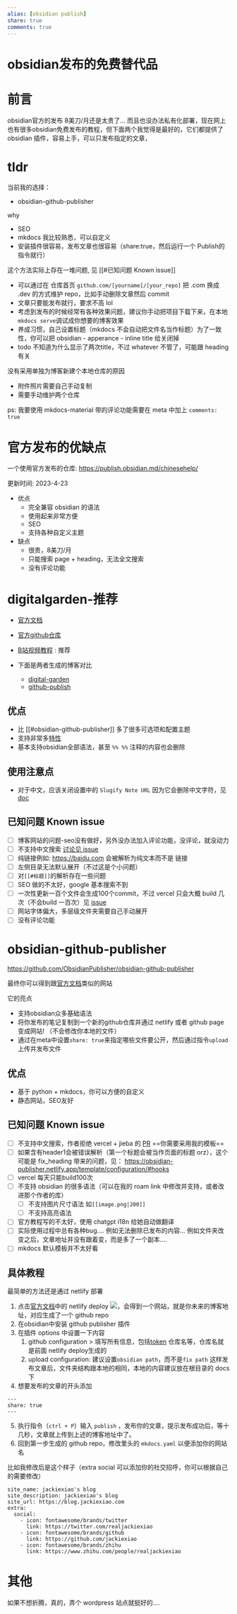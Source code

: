 ```yaml
---
alias: [obsidian publish]
share: true
comments: true
---
```

# obsidian发布的免费替代品

# 前言
obsidian官方的发布 8美刀/月还是太贵了... 而且也没办法私有化部署，现在网上也有很多obsidian免费发布的教程，但下面两个我觉得是最好的，它们都提供了 obsidian 插件，容易上手，可以只发布指定的文章，

# tldr
当前我的选择： 
- obsidian-github-publisher

why
- SEO
- mkdocs 我比较熟悉，可以自定义
- 安装插件很容易，发布文章也很容易（share:true，然后运行一个 Publish的指令就行）

这个方法实际上存在一堆问题, 见 [[#已知问题 Known issue]]
- 可以通过在 仓库首页 `github.com/[yourname]/[your_repo]` 把 .com 换成 .dev 的方式维护 repo，比如手动删除文章然后 commit
- 文章只要能发布就行，要求不高 lol
- 考虑到发布的时候经常有各种效果问题，建议你手动把项目下载下来，在本地`mkdocs serve`调试成你想要的博客效果
- 养成习惯，自己设置标题（mkdocs 不会自动把文件名当作标题）为了一致性，你可以把 obsidian - apperance - inline title 给关闭掉
- todo 不知道为什么显示了两次title，不过 whatever 不管了，可能跟 heading 有关

没有采用单独为博客新建个本地仓库的原因
- 附件照片需要自己手动复制
- 需要手动维护两个仓库


ps: 我要使用 mkdocs-material 带的评论功能需要在 meta 中加上 `comments: true
`

# 官方发布的优缺点
一个使用官方发布的仓库: https://publish.obsidian.md/chinesehelp/

更新时间: 2023-4-23

- 优点
   - 完全兼容 obsidian 的语法
   - 使用起来非常方便
   - SEO
   - 支持各种自定义主题
- 缺点
    - 很贵，8美刀/月
    - 只能搜索 page + heading，无法全文搜索
    - 没有评论功能

# digitalgarden-推荐

- [官方文档](https://dg-docs.ole.dev/)
- [官方github仓库](https://github.com/oleeskild/obsidian-digital-garden)
- [B站视频教程](https://www.bilibili.com/video/BV13V4y1c76b) : 推荐

- 下面是两者生成的博客对比
    - [digital-garden](https://digitalgarden-lime.vercel.app/)
    - [github-publish](https://obsidian-github-publish.vercel.app)

## 优点
- 比 [[#obsidian-github-publisher]] 多了很多可选项和配置主题
- 支持非常多[特性](https://dg-docs.ole.dev/features/)
- 基本支持obsidian全部语法，甚至 `%% %%` 注释的内容也会删除

## 使用注意点
- 对于中文，应该关闭设置中的 `Slugify Note URL` 因为它会删除中文字符，见 [doc](https://dg-docs.ole.dev/getting-started/05-other-settings/#slugify-note-url)

## 已知问题 Known issue
- [ ] 博客网站的问题-seo没有做好，另外没办法加入评论功能，没评论，就没动力
- [ ] 不支持中文搜索 [讨论见 issue](https://github.com/oleeskild/obsidian-digital-garden/issues/219)
- [ ] 纯链接例如: https://baidu.com 会被解析为纯文本而不是 链接
- [ ] 左侧目录无法默认展开（不过这是个小问题）
- [ ] 对`[[#标题]]`的解析存在一些问题
- [ ] SEO 做的不太好，google 基本搜索不到
- [ ] 一次性更新一百个文件会生成100个commit，不过 vercel 只会大概 build 几次（不会build 一百次）见 [issue](https://github.com/oleeskild/obsidian-digital-garden/issues/211)
- [ ] 网站字体偏大，多层级文件夹需要自己手动展开
- [ ] 没有评论功能

# obsidian-github-publisher
https://github.com/ObsidianPublisher/obsidian-github-publisher

最终你可以得到跟[官方文档](https://obsidian-publisher.netlify.app/)类似的网站

它的亮点
- 支持obsidian众多基础语法
- 将你发布的笔记复制到一个新的github仓库并通过 netlify 或者 github page变成网站! （不会修改你本地的文件）
- 通过在meta中设置`share: true`来指定哪些文件要公开，然后通过指令`upload`上传并发布文件

## 优点
- 基于 python + mkdocs，你可以方便的自定义
- 静态网站，SEO友好

## 已知问题 Known issue
- [ ] 不支持中文搜索，作者拒绝 vercel + jieba 的 [PR](https://github.com/ObsidianPublisher/publisher-template-netlify/pull/2) ==你需要采用我的模板==
- [ ] 如果含有header1会被错误解析（第一个标题会被当作页面的标题 orz），这个可能是 fix_heading 带来的问题，见： https://obsidian-publisher.netlify.app/template/configuration/#hooks
- [ ] vercel 每天只能build100次
- [ ] 不支持 obsidian 的很多语法（可以在我的 roam link 中修改并支持，或者改进那个作者的库）
    - [ ] 不支持图片尺寸语法 如`[[image.png|200]]`
    - [ ] 不支持高亮语法
- [ ] 官方教程写的不太好，使用 chatgpt i18n 给她自动做翻译
- [ ] 实际使用过程中总有各种bug.... 例如无法删除已发布的内容... 例如文件夹改变之后，文章地址并没有跟着变，而是多了一个副本....
- [ ] mkdocs 默认模板并不太好看

## 具体教程

最简单的方法还是通过 netlify 部署
1. 点击[官方文档](https://obsidian-publisher.netlify.app/)中的 netlify deploy <a href="https://app.netlify.com/start/deploy?repository=https://github.com/ObsidianPublisher/publisher-template-netlify"><img src="https://www.netlify.com/img/deploy/button.svg"></a>，会得到一个网站，就是你未来的博客地址，对应生成了一个 github repo
2. 在obsidian中安装 github publisher 插件
3. 在插件 options 中设置一下内容
    1. github configuration > 填写所有信息，包括[token](https://github.com/settings/tokens) 仓库名等，仓库名就是前面 netlify deploy生成的
    2. upload configuration: 建议设置`obsidian path`，而不是`fix path` 这样发布文章后，文件夹结构跟本地的相同，本地的内容建议放在根目录的 docs 下
4. 想要发布的文章的开头添加
```
---
share: true
---
```
5. 执行指令（`ctrl + P`）输入 `publish` ，发布你的文章，提示发布成功后，等十几秒，文章就上传到上述的博客地址中了。
6. 回到第一步生成的 github repo，修改里头的 `mkdocs.yaml` 以便添加你的网站名

比如我修改后是这个样子（extra social 可以添加你的社交招呼，你可以根据自己的需要修改）
```
site_name: jackiexiao's blog
site_description: jackiexiao's blog
site_url: https://blog.jackiexiao.com
extra:
  social:
    - icon: fontawesome/brands/twitter
      link: https://twitter.com/realjackiexiao
    - icon: fontawesome/brands/github
      link: https://github.com/jackiexiao
    - icon: fontawesome/brands/zhihu
      link: https://www.zhihu.com/people/realjackiexiao
```


# 其他
如果不想折腾，真的，弄个 wordpress 站点就挺好的....
